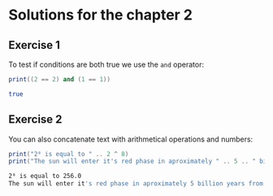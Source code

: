 # Solutions for the chapter 2

## Exercise 1
To test if conditions are both true we use the `and` operator:

```lua
print((2 == 2) and (1 == 1))
```

```bash
true
```

## Exercise 2
You can also concatenate text with arithmetical operations and numbers:

```lua
print("2⁸ is equal to " .. 2 ^ 8)
print("The sun will enter it's red phase in aproximately " .. 5 .. " billion years from now!")
```

```bash
2⁸ is equal to 256.0
The sun will enter it's red phase in aproximately 5 billion years from now!
```
